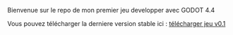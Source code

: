 
Bienvenue sur le repo de mon premier jeu developper avec GODOT 4.4

Vous pouvez télécharger la derniere version stable ici : <a href="#"> télécharger jeu v0.1</a>

